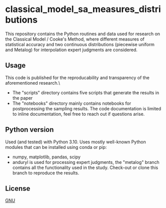# classical_model_sa_measures_distributions
 This repository contains the Python routines and data used for  research on the Classical Model / Cooke's Method, where different measures of statistical accuracy and two continuous distributions (piecewise uniform and Metalog) for interpolation expert judgments are considered.

## Usage
This code is published for the reproducability and transparency of the aforementioned research.\
- The "scripts" directory contains five scripts that generate the results in the paper
- The "notebooks" directory mainly contains notebooks for postprocessing the sampling results.
The code documentation is limited to inline documentation, feel free to reach out if questions arise.

## Python version
Used (and tested) with Python 3.10. Uses mostly well-known Python modules that can be installed using conda or pip:
- numpy, matplotlib, pandas, scipy
- anduryl is used for processing expert judgments, the "metalog" branch contains all the functionality used in the study. Check-out or clone this branch to reproduce the results.

## License
[GNU](https://choosealicense.com/licenses/gpl-3.0/)

